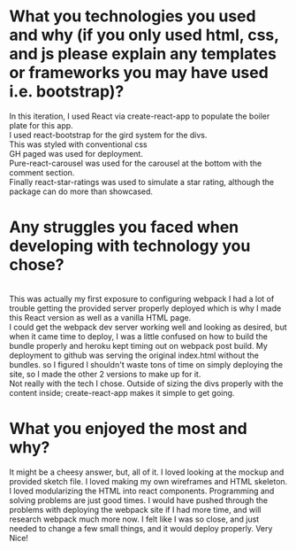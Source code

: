 # What you technologies you used and why (if you only used html, css, and js please explain any templates or frameworks you may have used i.e. bootstrap)?
In this iteration, I used React via create-react-app to populate the boiler plate for this app. 
<br> I used react-bootstrap for the gird system for the divs. 
<br>This was styled with conventional css
<br> GH paged was used for deployment.
<br> Pure-react-carousel was used for the carousel at the bottom with the comment section.
<br>Finally react-star-ratings was used to simulate a star rating, although the package can do more than showcased.

# Any struggles you faced when developing with technology you chose?
<br>This was actually my first exposure to configuring webpack  I had a lot of trouble getting the provided server properly deployed which is why I made this React version as well as a vanilla HTML page.
<br> I could get the webpack dev server working well and looking as desired, but when it came time to deploy, I was a little confused on how to build the bundle properly and heroku kept timing out on webpack post build. My deployment to github was serving the original index.html without the bundles. so I figured I shouldn't waste tons of time on simply deploying the site, so I made the other 2 versions to make up for it.
<br>
Not really with the tech I chose. Outside of sizing the divs properly with the content inside; create-react-app makes it simple to get going.

# What you enjoyed the most and why?
It might be a cheesy answer, but, all of it. I loved looking at the mockup and provided sketch file. I loved making my own wireframes and HTML skeleton. I loved modularizing the HTML into react components. Programming and solving problems are just good times. I would have pushed through the problems with deploying the webpack site if I had more time, and will research webpack much more now. I felt like I was so close, and just needed to change a few small things, and it would deploy properly. Very Nice!

